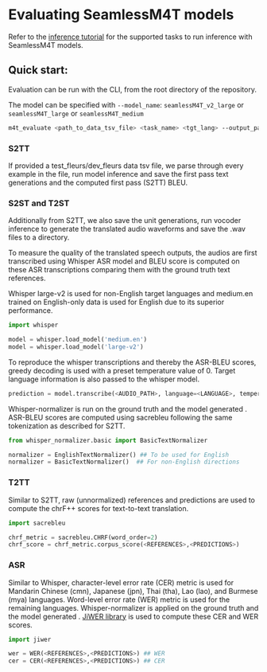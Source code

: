 # Evaluating SeamlessM4T models
Refer to the [inference tutorial](../predict/README.md) for the supported tasks to run inference with SeamlessM4T models.

## Quick start:
Evaluation can be run with the CLI, from the root directory of the repository.

The model can be specified with `--model_name`: `seamlessM4T_v2_large` or `seamlessM4T_large` or `seamlessM4T_medium`

```bash
m4t_evaluate <path_to_data_tsv_file> <task_name> <tgt_lang> --output_path <path_to_save_evaluation_output> --ref_field <ref_field_name> --audio_root_dir <path_to_audio_root_directory>
```

### S2TT
If provided a test_fleurs/dev_fleurs data tsv file, we parse through every example in the file, run model inference and save the first pass text generations and the computed first pass (S2TT) BLEU.

### S2ST and T2ST
Additionally from S2TT, we also save the unit generations, run vocoder inference to generate the translated audio waveforms and save the .wav files to a directory.

To measure the quality of the translated speech outputs, the audios are first transcribed using Whisper ASR model and BLEU score is computed on these ASR transcriptions comparing them with the ground truth text references.

Whisper large-v2 is used for non-English target languages and medium.en trained on English-only data is used for English due to its superior performance.

```python
import whisper

model = whisper.load_model('medium.en')
model = whisper.load_model('large-v2')
```
To reproduce the whisper transcriptions and thereby the ASR-BLEU scores, greedy decoding is used with a preset temperature value of 0. Target language information is also passed to the whisper model.

```python
prediction = model.transcribe(<AUDIO_PATH>, language=<LANGUAGE>, temperature=0, beam_size=1)["text"]
```

Whisper-normalizer is run on the ground truth <REFERENCES> and the model generated <PREDICTIONS>. ASR-BLEU scores are computed using sacrebleu following the same tokenization as described for S2TT.

```python
from whisper_normalizer.basic import BasicTextNormalizer

normalizer = EnglishTextNormalizer() ## To be used for English
normalizer = BasicTextNormalizer()  ## For non-English directions
```

### T2TT
Similar to S2TT, raw (unnormalized) references and predictions are used to compute the chrF++ scores for text-to-text translation.

```python
import sacrebleu

chrf_metric = sacrebleu.CHRF(word_order=2)
chrf_score = chrf_metric.corpus_score(<REFERENCES>,<PREDICTIONS>)
```

### ASR
Similar to Whisper, character-level error rate (CER) metric is used for Mandarin Chinese (cmn), Japanese (jpn), Thai (tha), Lao (lao), and Burmese (mya) languages. Word-level error rate (WER) metric is used for the remaining languages. Whisper-normalizer is applied on the ground truth <REFERENCES> and the model generated <PREDICTIONS>. [JiWER library](https://github.com/jitsi/jiwer) is used to compute these CER and WER scores.

```python
import jiwer

wer = WER(<REFERENCES>,<PREDICTIONS>) ## WER
cer = CER(<REFERENCES>,<PREDICTIONS>) ## CER

```
